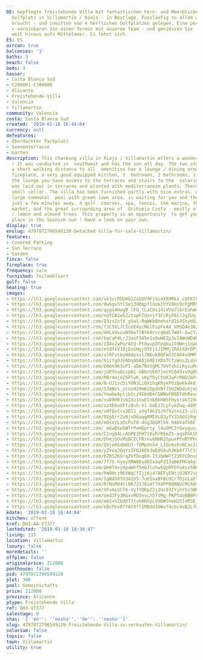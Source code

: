 ```yaml
---
DE: Gepflegte freistehende Villa mit fantastischen Fern- und Meerblicken - direkt  am
  Golfplatz in Villamartin / Rioja - in Bestlage. Fussläufig zu allem was man  so
  braucht - und inmitten von 4 herrlichen Golfplätzen gelegen. Eine perfekte  Lage
  - vereinbaren Sie einen Termin mit unserem Team - und geniessen Sie  die Blicke
  weit hinaus aufs Mittelmeer. Es lohnt sich.
ES: ES
aircon: true
balconies: '1'
baths: 3
beach: false
beds: 3
hauser:
- Costa Blanca Sud
- €200001-€300000
- Alicante
- Freistehende-Villa
- Valencia
- Villamartin
community: Valencia
costa: Costa Blanca Sud
created: '2019-01-18 16:44:04'
currency: null
defeatures:
- Überdachter Parkplatz
- Sonnenterrasse
- Garten
description: This charming villa in Rioja / Villamartin offers a wonderful sea view
  ! It was conducted in  southwest and has the sun all day. The two storey villa in
  a short walking distance to all  amenities has a lounge / dining area with open
  fireplace, a very good equipped kitchen, 3  bedrooms, 2 bathrooms, 1 toilet. From
  the lounge you have access to the terraces and stairs to the  solarium. The garden
  was laid out in terraces and planted with mediterranean plants. There is also  a
  small cellar. The villa has been furnished partly with nice extras. A beautiful
  large communal  pool with green lawn area, is waiting for you and the beaches are
  just a few minutes away. 4 golf  courses, spa, tennis, the marina, the Spanish weekly
  market, and the great surrounding area of  Orihuela Costa - mostly offering orange
  / lemon and almond trees. This property is an opportunity  to get your own perfect
  place in the Spanish sun ! Have a look on your own.
display: true
enslug: 4797072796549120-Detached-Villa-for-sale-Villamartin/
features:
- Covered Parking
- Sun Terrace
- Garden
finca: false
fireplace: true
frequency: sale
furnished: Teilmöbliert
golf: false
heating: true
images:
- https://lh3.googleusercontent.com/vk3vcRUUHb22xUUV9Fj9i4XR9Rks_cOFKfLuor9GV9qsfq-BUQZgCooZzAHii8WswnEeeQunr7wYQu8YfCua=w640-rj-e30-l100
- https://lh3.googleusercontent.com/OwSgv5tl5e13dBqpflookIhYVOHi9cFgMR919pMUdBBSi64v-PxhBxCgzYs3O2iXocP1NnTE6DqCv9SFBbs=w640-rj-e30-l100
- https://lh3.googleusercontent.com/qygs4HugB_lFU_tLaCUs14iVVa7lkrEuhAm5ON-2kQ3P1PA9GRDHqxfxm2eV5fla9NauJKuXH6UWk-70EgnR=w640-rj-e30-l100
- https://lh3.googleusercontent.com/nUYCB1w52ztuphTdznjfIFcRjP8ClJgZUq1KiMJkI77hNxa9rs0PaethI6Hl4VgMmeBEfKb8V1NIG3CRTEtcNQ=w640-rj-e30-l100
- https://lh3.googleusercontent.com/Q3zsZnfX_yUaS-RqWKbBhmhstdIS95hybDJfMfVbItmBHxI5VXFa3V3haKNeGFnc9iecrB6v76auJJ5_XkD_sw=w640-rj-e30-l100
- https://lh3.googleusercontent.com/f3C5XL7C5ceE4ycNklFspFeAX_kMSQ4e36ZFSbQ2oHvkRTsIphPjYIBVpaAieI2YdzEm94eU3Uy1aA1NOuQ=w640-rj-e30-l100
- https://lh3.googleusercontent.com/HHLVdvouNt6eTYBYk0rsrgNdC7W0t-GwcY2ZdXYwOJYgDdj5PcDBJupm98WarVf5Cvpcs7iZ8qeGAfTdt8hK=w640-rj-e30-l100
- https://lh3.googleusercontent.com/bpCqP4LrJ3auFI65n1x0uWEZp3vI8WoWDdhy4TzAUhPswRohUT_RYlBRtmP5If9VYEQOGe5MuqjUUfh9lLVd=w640-rj-e30-l100
- https://lh3.googleusercontent.com/IQ4o2wPurAtQ-Pt0yupQYpgku1tOWnjIqa8_06M9hFbeMbcJxVzr-Oxfs6O3Zs8piZwx7doCiZqiBuB9W42U=w640-rj-e30-l100
- https://lh3.googleusercontent.com/etdfIV38jEoGHgjOSFj1JIMMjIRAiXdrDPxXux4GZYCo2h-tNFnEGHnHCsPftwuhHfuE0SKUSG6pCqVY3HnXSg=w640-rj-e30-l100
- https://lh3.googleusercontent.com/olRFvtbyWAdpvslJN6ukBOFkO3C8R4vUMMThcJWlB-ixdU9FfRQ6o4bR-ddDCs9bEBazcCA0dhd6YE3slLVi=w640-rj-e30-l100
- https://lh3.googleusercontent.com/h1ifgOJV0Dq8bA8j68E1XDoTCfzWosZLdsGBDtiL6JQHZMr8OiA9IUjaT3NSgHmO9yW4IRXQ3LkKVKhXQLDm=w640-rj-e30-l100
- https://lh3.googleusercontent.com/O0Qn9K3sPI-aDm7NSVgMC7UVfvhiLRyiuMaQkJzTJWDKFrQLPH9p9Ld5jiJTet42BIgoojhj2czbhSLPLx2pRg=w640-rj-e30-l100
- https://lh3.googleusercontent.com/jGRYnuQczpHi-OBGrUER7jecXCQ49suVgDhkC67vm9hrA1p52ndt5GIki7ziTSKGDQgG-E4ynTLWsy-QOi_5qw=w640-rj-e30-l100
- https://lh3.googleusercontent.com/MBr4ejeZ5PlwK_sKpfDyCtUKJwFrRNDZmPeFLEQu1FfCQVObf6r6oGVHQJ6hyFH-HnmJipzMrAkegCHbaMyy=w640-rj-e30-l100
- https://lh3.googleusercontent.com/N-UJ1vcDiYONJLiQXihqKRykPVzQwkk4k8jPwb2nuifXoehv8gkjMSljzK_dKXrco6nPpu-zhOxl-_iFiqgQ=w640-rj-e30-l100
- https://lh3.googleusercontent.com/S3ANvs_zcUsH29mKCOpdV0f75U2WDdukje06xEo5rbYgrQRniUor8kCIXuPr9rXBkSe-N5B5-ufQfzMX0S51=w640-rj-e30-l100
- https://lh3.googleusercontent.com/YnwbwAplibScz9E6d6kCGWNvFB9EFdhReuujjdE95B3Gm5jkxBD-9eIzZ9pPfYd4puVf_YK4ivUIJ0jG7ns=w640-rj-e30-l100
- https://lh3.googleusercontent.com/nxD8HRJs6IXo1VuECnkBhhWtFHysrakT2UqX22WN2HHWpKWeY7GT1GvuVO7YjARw1L5XStYXKtPqlbI1iVk-=w640-rj-e30-l100
- https://lh3.googleusercontent.com/szXE6odFtzQvh-Vi-GoEz7LpfvaZuq-4805y6C0aA3PIAO7wdRZMsbHxRok4Y1ymddL0dyhmbteNGAQFSF8=w640-rj-e30-l100
- https://lh3.googleusercontent.com/xHfQxtra3DI1_xVgTAhZSJ979ytni15-ulOFt9Nitv1fGcx5VvBHZiyG0LEA8N8AAYAU4vaDYziSiRPSXj62=w640-rj-e30-l100
- https://lh3.googleusercontent.com/9VpErrZvHjxD6aqgRMI0LD3yfY31AddjRqmpDBp4vKITnCJcL0I85k8vkFdRW2zxUjxFXN56Enu5ms6HnEU2=w640-rj-e30-l100
- https://lh3.googleusercontent.com/mOsVzLxDcPuT0-4Gg3DGRlkk-Q4bkafh8ElX8el_Jh2t381XmNJCgexLQNUlJDbzgEHMGGPSWl_rT1A-Buw=w640-rj-e30-l100
- https://lh3.googleusercontent.com/_mGwQsw5WTrPeHGprty_l4uSMC2rQvyguxJwojks67kZX6JdwrpZSkmEz8xJ5fu124CXxwx-jLm6hSlSbFkpXQ=w640-rj-e30-l100
- https://lh3.googleusercontent.com/C1ng8ALcAGPE3FH71KxRrR6eZS-oqoPGkSMMyoUk5Ip6rMcOgmFW52IRJUSz_79sF7lJtHnWP8Zq3xAwM3k=w640-rj-e30-l100
- https://lh3.googleusercontent.com/DhmjbOvMvBCECFRrkv6NHR25puxPfnMTPhggHw_xGaUsZioR6Iq4WEv42prjiRHaOmfVv0UGRy8J8wXNO-pi=w640-rj-e30-l100
- https://lh3.googleusercontent.com/Qhje0GdmOU3-fOMpdn54_LIQvbvDsNCacIgSmxhUlHHOffoOxXuMODIrYcisLiFKl_PLtLZpvzYba507WsQVWQ=w640-rj-e30-l100
- https://lh3.googleusercontent.com/yZYeaJQqYsIFNJ6Eb3wEOVAuh3KbAf7lCtX4eyeOi91PmD3g7UleEpW98kvXMdube7cj0TRK7vlixxIJFwM=w640-rj-e30-l100
- https://lh3.googleusercontent.com/bZRS2KOrq2VfDoq0H-IYJbHWTfZ3R7CDnvgoWMn4OKZjgXth9h6S55j-WJEHSk66zJdpO5AkHzcZ5rARzGn-=w640-rj-e30-l100
- https://lh3.googleusercontent.com/7f7S-hyoyXRW08yd0IxmqFdI3qbKFMCq4gtO2ZCFuUprrxIgvYqKQwH-TeQeyJnuMbJy0RONeGPRL0My11Wo=w640-rj-e30-l100
- https://lh3.googleusercontent.com/Qm9l9sy4paWhf5mb2luhwSQpRFDfo4sv5BNCbG8sYuDfQ10obvOckSdGirLZhODWSQq6YZeJSl_1p8g9ujSu=w640-rj-e30-l100
- https://lh3.googleusercontent.com/hW9Hcz96VWqCfZjj6j47AEFyENtj0JNY2sQQNy2nYP7Q2Fi1KCIXNoBtFgybOPpXu1KXTPecAGKes0HRh_yK=w640-rj-e30-l100
- https://lh3.googleusercontent.com/IgW458fO3A1D5-7u61oaBYBcOCr7DjGLahY5BMPGSGz99WnIj99uAdqQIjaKCjqh854TgrNRwojNt9WCCpar=w640-rj-e30-l100
- https://lh3.googleusercontent.com/RrNsMO4tl0R72178smf7X4PP8QRNUcMc58Sl6bcCPxE18XsjljAwFjzv_WyCvXtJ-Gq465cFqAqy9oX7pQRajg=w640-rj-e30-l100
- https://lh3.googleusercontent.com/XFx6oSCf6-VyfYQRpZ2j2UcD3IYjhYSz3BMYIRGNOE3Jz9Eobs2UNP13ndTRf371_x-GiOMHW-k7ZZK0k-BB=w640-rj-e30-l100
- https://lh3.googleusercontent.com/UedZFy3RGsvMG5esLh5YtMg-PKPtUoBBBPo4Jg67urgW3Y9kclxXhGaPEFMeiMGwMUljGCMJQvlgGRGQIjI=w640-rj-e30-l100
- https://lh3.googleusercontent.com/mb2xhIbdXT7tvh0H5pcVUOW5heH2Sl4M36jTtZptzYfAtZXWUGFLatcAbNDDROeHZUW57a8UljBc65bEtPxi=w640-rj-e30-l100
- https://lh3.googleusercontent.com/eBcFbvR7YAtOflIMBdd3OWvT4cOc4xB2LfW-lmOypZZCZLrFcGz0Xhcmn-52iwFTLC15kjI1PJ8_dg9O5p4=w640-rj-e30-l100
kdate: '2019-01-18 16:44:04'
kitchen: offene
kref: DH3-AA-V7377
lastedited: '2019-01-18 18:34:47'
living: 115
location: Villamartin
luxury: false
moredetails: ''
offplan: false
originalprice: 212000
penthouse: false
pid: 4797072796549120
plot: 300
pool: Gemeinschafts
price: 212000
province: Alicante
ptype: Freistehende Villa
ref: DH3-V7377
salestage: 0
shas: '{''en'': ''nosha'',''de'': ''nosha''}'
slug: 4797072796549120-Freistehende-Villa-zu-verkaufen-Villamartin/
solarium: false
topsix: false
town: Villamartin
utility: true
---
```

